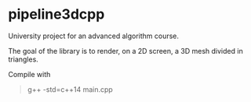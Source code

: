 # pipeline3dcpp
 University project for an advanced algorithm course.

 The goal of the library is to render, on a 2D screen, a 3D mesh divided in triangles. 

Compile with 
>g++ -std=c++14 main.cpp

